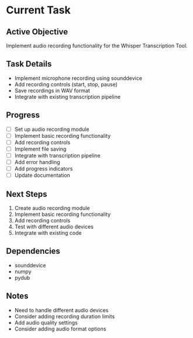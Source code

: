 # Current Task

## Active Objective
Implement audio recording functionality for the Whisper Transcription Tool.

## Task Details
- Implement microphone recording using sounddevice
- Add recording controls (start, stop, pause)
- Save recordings in WAV format
- Integrate with existing transcription pipeline

## Progress
- [ ] Set up audio recording module
- [ ] Implement basic recording functionality
- [ ] Add recording controls
- [ ] Implement file saving
- [ ] Integrate with transcription pipeline
- [ ] Add error handling
- [ ] Add progress indicators
- [ ] Update documentation

## Next Steps
1. Create audio recording module
2. Implement basic recording functionality
3. Add recording controls
4. Test with different audio devices
5. Integrate with existing code

## Dependencies
- sounddevice
- numpy
- pydub

## Notes
- Need to handle different audio devices
- Consider adding recording duration limits
- Add audio quality settings
- Consider adding audio format options 